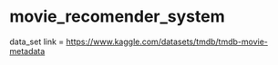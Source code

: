 # movie_recomender_system

data_set link = https://www.kaggle.com/datasets/tmdb/tmdb-movie-metadata

